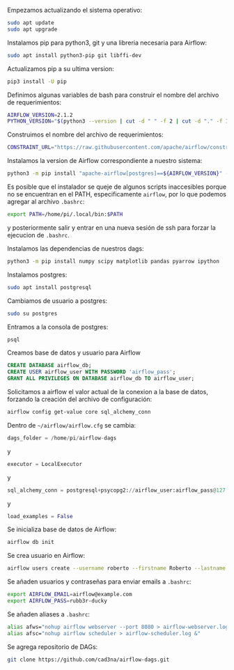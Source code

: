 Empezamos actualizando el sistema operativo:

```bash
sudo apt update
sudo apt upgrade
```

Instalamos pip para python3, git y una libreria necesaria para Airflow:
```bash
sudo apt install python3-pip git libffi-dev
```

Actualizamos pip a su ultima version:
```bash
pip3 install -U pip
```

Definimos algunas variables de bash para construir el nombre del archivo de requerimientos:
```bash
AIRFLOW_VERSION=2.1.2
PYTHON_VERSION="$(python3 --version | cut -d " " -f 2 | cut -d "." -f 1\-2)"
```

Construimos el nombre del archivo de requerimientos:
```bash
CONSTRAINT_URL="https://raw.githubusercontent.com/apache/airflow/constraints-${AIRFLOW_VERSION}/constraints-${PYTHON_VERSION}.txt"
```

Instalamos la version de Airflow correspondiente a nuestro sistema:
```bash
python3 -m pip install "apache-airflow[postgres]==${AIRFLOW_VERSION}" --constraint "${CONSTRAINT_URL}"
```

Es posible que el instalador se queje de algunos scripts inaccesibles porque no se encuentran en el PATH, especificamente ```airflow```, por lo que podemos agregar al archivo ```.bashrc```:
```bash
export PATH=/home/pi/.local/bin:$PATH
```
y posteriormente salir y entrar en una nueva sesión de ssh para forzar la ejecucion de ```.bashrc```.

Instalamos las dependencias de nuestros dags:
```bash
python3 -m pip install numpy scipy matplotlib pandas pyarrow ipython
```

Instalamos postgres:
```bash
sudo apt install postgresql
```

Cambiamos de usuario a postgres:
```bash
sudo su postgres
```

Entramos a la consola de postgres:
```bash
psql
```

Creamos base de datos y usuario para Airflow
```SQL
CREATE DATABASE airflow_db;
CREATE USER airflow_user WITH PASSWORD 'airflow_pass';
GRANT ALL PRIVILEGES ON DATABASE airflow_db TO airflow_user;
```

Solicitamos a airflow el valor actual de la conexion a la base de datos, forzando la creación del archivo de configuración:
```bash
airflow config get-value core sql_alchemy_conn
```

Dentro de ```~/airflow/airflow.cfg``` se cambia:
```python
dags_folder = /home/pi/airflow-dags
```
y
```python
executor = LocalExecutor
```
 y
```python
sql_alchemy_conn = postgresql+psycopg2://airflow_user:airflow_pass@127.0.0.1:5432/airflow_db
```
y
```python
load_examples = False
```

Se inicializa base de datos de Airflow:
```bash
airflow db init
```

Se crea usuario en Airflow:
```bash
airflow users create --username roberto --firstname Roberto --lastname "Cadena Vega" --role Admin --email roberto@cad3na.com
```

Se añaden usuarios y contraseñas para enviar emails a ```.bashrc```:
```bash
export AIRFLOW_EMAIL=airflow@example.com
export AIRFLOW_PASS=rubb3r-ducky
```

Se añaden aliases a ```.bashrc```:
```bash
alias afws="nohup airflow webserver --port 8080 > airflow-webserver.log &"
alias afsc="nohup airflow scheduler > airflow-scheduler.log &"
```

Se agrega repositorio de DAGs:
```bash
git clone https://github.com/cad3na/airflow-dags.git
```
